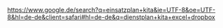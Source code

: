 https://www.google.de/search?q=einsatzplan+kita&ie=UTF-8&oe=UTF-8&hl=de-de&client=safari#hl=de-de&q=dienstplan+kita+excel+dropbox
